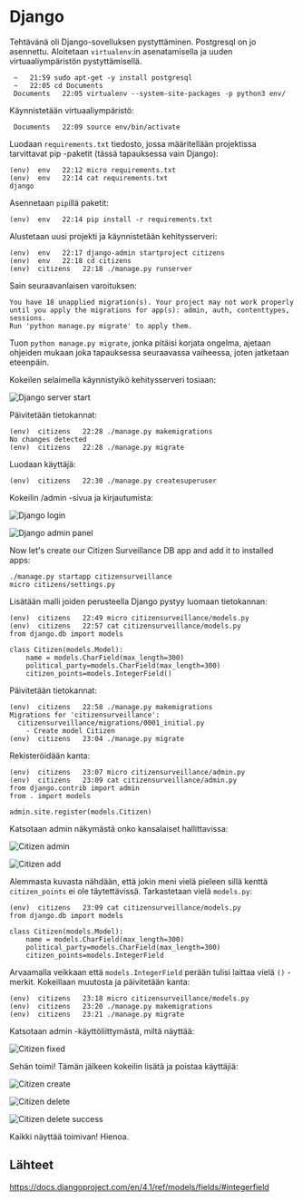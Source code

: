 # Django

Tehtävänä oli Django-sovelluksen pystyttäminen. Postgresql on jo asennettu. Aloitetaan `virtualenv`:in asenatamisella ja uuden virtuaaliympäristön pystyttämisellä.

	 ~   21:59 sudo apt-get -y install postgresql
	 ~   22:05 cd Documents
	 Documents   22:05 virtualenv --system-site-packages -p python3 env/

Käynnistetään virtuaaliympäristö:

	 Documents   22:09 source env/bin/activate
	
Luodaan `requirements.txt` tiedosto, jossa määritellään projektissa tarvittavat pip -paketit (tässä tapauksessa vain Django):

	(env)  env   22:12 micro requirements.txt
	(env)  env   22:14 cat requirements.txt
	django

Asennetaan `pip`illä paketit:

	(env)  env   22:14 pip install -r requirements.txt

Alustetaan uusi projekti ja käynnistetään kehitysserveri:

	(env)  env   22:17 django-admin startproject citizens
	(env)  env   22:18 cd citizens
	(env)  citizens   22:18 ./manage.py runserver

Sain seuraavanlaisen varoituksen:

	You have 18 unapplied migration(s). Your project may not work properly until you apply the migrations for app(s): admin, auth, contenttypes, sessions.
	Run 'python manage.py migrate' to apply them.

Tuon `python manage.py migrate`, jonka pitäisi korjata ongelma, ajetaan ohjeiden mukaan joka tapauksessa seuraavassa vaiheessa, joten jatketaan eteenpäin.

Kokeilen selaimella käynnistyikö kehitysserveri tosiaan:

![Django server start](/assets/images/djangostart.png)


Päivitetään tietokannat:

	(env)  citizens   22:28 ./manage.py makemigrations
	No changes detected
	(env)  citizens   22:28 ./manage.py migrate       


Luodaan käyttäjä:

	(env)  citizens   22:30 ./manage.py createsuperuser

Kokeilin /admin -sivua ja kirjautumista:

![Django login](/assets/images/djangologin.png)

![Django admin panel](/assets/images/djangoadmin.png)

Now let's create our Citizen Surveillance DB app and add it to installed apps:

	
	./manage.py startapp citizensurveillance
	micro citizens/settings.py

Lisätään malli joiden perusteella Django pystyy luomaan tietokannan:

	(env)  citizens   22:49 micro citizensurveillance/models.py
	(env)  citizens   22:57 cat citizensurveillance/models.py
	from django.db import models
	
	class Citizen(models.Model):
	    name = models.CharField(max_length=300)
	    political_party=models.CharField(max_length=300)
	    citizen_points=models.IntegerField()

Päivitetään tietokannat:

	(env)  citizens   22:58 ./manage.py makemigrations
	Migrations for 'citizensurveillance':
	  citizensurveillance/migrations/0001_initial.py
	    - Create model Citizen
	(env)  citizens   23:04 ./manage.py migrate

Rekisteröidään kanta:

	(env)  citizens   23:07 micro citizensurveillance/admin.py
	(env)  citizens   23:09 cat citizensurveillance/admin.py 
	from django.contrib import admin
	from . import models
	
	admin.site.register(models.Citizen)
	
Katsotaan admin näkymästä onko kansalaiset hallittavissa:

![Citizen admin](/assets/images/citizenadmin.png)

![Citizen add](/assets/images/citizenadd.png)

Alemmasta kuvasta nähdään, että jokin meni vielä pieleen sillä kenttä `citizen_points` ei ole täytettävissä. Tarkastetaan vielä `models.py`:

	(env)  citizens   23:09 cat citizensurveillance/models.py
	from django.db import models
	
	class Citizen(models.Model):
	    name = models.CharField(max_length=300)
	    political_party=models.CharField(max_length=300)
	    citizen_points=models.IntegerField

Arvaamalla veikkaan että `models.IntegerField` perään tulisi laittaa vielä `()` -merkit. Kokeillaan muutosta ja päivitetään kanta:

	(env)  citizens   23:18 micro citizensurveillance/models.py
	(env)  citizens   23:20 ./manage.py makemigrations
	(env)  citizens   23:21 ./manage.py migrate                

Katsotaan admin -käyttöliittymästä, miltä näyttää:

![Citizen fixed](/assets/images/citizenfixed.png)

Sehän toimi! Tämän jälkeen kokeilin lisätä ja poistaa käyttäjiä:

![Citizen create](/assets/images/citizencreated.png)

![Citizen delete](/assets/images/citizendelete.png)

![Citizen delete success](/assets/images/citizendeletesuccess.png)

Kaikki näyttää toimivan! Hienoa.


	

	
	
	

## Lähteet

https://docs.djangoproject.com/en/4.1/ref/models/fields/#integerfield
